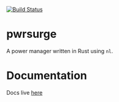 [![Build Status](https://travis-ci.org/jbaublitz/surge.svg?branch=master)](https://travis-ci.org/jbaublitz/surge)

# pwrsurge
A power manager written in Rust using `nl`.

# Documentation
Docs live [here](https://docs.rs/pwrsurge/0.1.1/pwrsurge)
